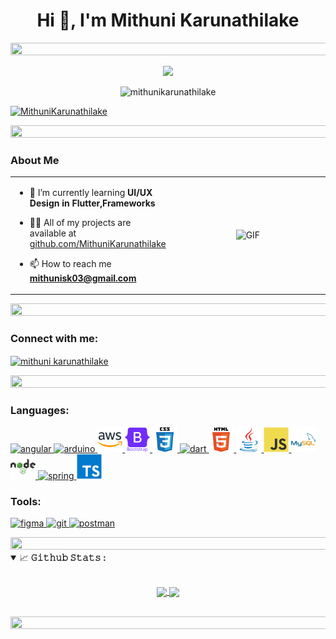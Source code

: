 <h1 align="center">Hi 👋, I'm Mithuni Karunathilake</h1>

<img src="https://i.imgur.com/dBaSKWF.gif" height="20" width="1000">

<p align="center">
  <a href="https://github.com/fairyland0926"><img src="https://readme-typing-svg.herokuapp.com/?lines=Web%20Developer;Full%20Stack-developer;Build%20Applications%20Across%20the%20stack;Always%20learning%20new%20tech&font=Pacifico&center=true&width=650&height=120&color=58a6ff&vCenter=true&size=45%22"></a>
  
</p>

<p align="center"> <img src="https://komarev.com/ghpvc/?username=mithunikarunathilake&label=Profile%20views&color=0e75b6&style=flat" alt="mithunikarunathilake" /> </p>

<p align="left"><a href="https://github.com/ryo-ma/github-profile-trophy"><img src="https://github-profile-trophy.vercel.app/?username=MithuniKarunathilake&theme=algolia&margin-w=15&margin-h=15" alt="MithuniKarunathilake"></a></p>

<img src="https://i.imgur.com/dBaSKWF.gif" height="20" width="1000">

### About Me

<table align="center">
<tr border="none">
<td width="50%" align="left">
  
- 🌱 I’m currently learning **UI/UX Design in Flutter,Frameworks**

- 👨‍💻 All of my projects are available at [github.com/MithuniKarunathilake](github.com/MithuniKarunathilake)

- 📫 How to reach me **mithunisk03@gmail.com**

</td>
<td width="50%" align="center">

<img alt="GIF" src="https://github.com/arsentieva/arsentieva/blob/main/code.gif?raw=true" height="280" />
  
  </td>
</tr>
</table>

<img src="https://i.imgur.com/dBaSKWF.gif" height="20" width="1000">

<h3 align="left">Connect with me:</h3>
<p align="left">
<a href="https://linkedin.com/in/mithuni karunathilake" target="blank"><img align="center" src="https://raw.githubusercontent.com/rahuldkjain/github-profile-readme-generator/master/src/images/icons/Social/linked-in-alt.svg" alt="mithuni karunathilake" height="30" width="40" /></a>
</p>

<img src="https://i.imgur.com/dBaSKWF.gif" height="20" width="1000">

<h3 align="left">Languages:</h3>
<p align="left"> <a href="https://angular.io" target="_blank" rel="noreferrer"> <img src="https://angular.io/assets/images/logos/angular/angular.svg" alt="angular" width="40" height="40"/> </a> <a href="https://www.arduino.cc/" target="_blank" rel="noreferrer"> <img src="https://cdn.worldvectorlogo.com/logos/arduino-1.svg" alt="arduino" width="40" height="40"/> </a> <a href="https://aws.amazon.com" target="_blank" rel="noreferrer"> <img src="https://raw.githubusercontent.com/devicons/devicon/master/icons/amazonwebservices/amazonwebservices-original-wordmark.svg" alt="aws" width="40" height="40"/> </a> <a href="https://getbootstrap.com" target="_blank" rel="noreferrer"> <img src="https://raw.githubusercontent.com/devicons/devicon/master/icons/bootstrap/bootstrap-plain-wordmark.svg" alt="bootstrap" width="40" height="40"/> </a> <a href="https://www.w3schools.com/css/" target="_blank" rel="noreferrer"> <img src="https://raw.githubusercontent.com/devicons/devicon/master/icons/css3/css3-original-wordmark.svg" alt="css3" width="40" height="40"/> </a> <a href="https://dart.dev" target="_blank" rel="noreferrer"> <img src="https://www.vectorlogo.zone/logos/dartlang/dartlang-icon.svg" alt="dart" width="40" height="40"/> </a><a href="https://www.w3.org/html/" target="_blank" rel="noreferrer"> <img src="https://raw.githubusercontent.com/devicons/devicon/master/icons/html5/html5-original-wordmark.svg" alt="html5" width="40" height="40"/> </a> <a href="https://www.java.com" target="_blank" rel="noreferrer"> <img src="https://raw.githubusercontent.com/devicons/devicon/master/icons/java/java-original.svg" alt="java" width="40" height="40"/> </a> <a href="https://developer.mozilla.org/en-US/docs/Web/JavaScript" target="_blank" rel="noreferrer"> <img src="https://raw.githubusercontent.com/devicons/devicon/master/icons/javascript/javascript-original.svg" alt="javascript" width="40" height="40"/> </a> <a href="https://www.mysql.com/" target="_blank" rel="noreferrer"> <img src="https://raw.githubusercontent.com/devicons/devicon/master/icons/mysql/mysql-original-wordmark.svg" alt="mysql" width="40" height="40"/> </a> <a href="https://nodejs.org" target="_blank" rel="noreferrer"> <img src="https://raw.githubusercontent.com/devicons/devicon/master/icons/nodejs/nodejs-original-wordmark.svg" alt="nodejs" width="40" height="40"/> </a> <a href="https://spring.io/" target="_blank" rel="noreferrer"> <img src="https://www.vectorlogo.zone/logos/springio/springio-icon.svg" alt="spring" width="40" height="40"/> </a> <a href="https://www.typescriptlang.org/" target="_blank" rel="noreferrer"> <img src="https://raw.githubusercontent.com/devicons/devicon/master/icons/typescript/typescript-original.svg" alt="typescript" width="40" height="40"/> </a> </p>

<h3 align="left">Tools:</h3>
<p align="left"><a href="https://www.figma.com/" target="_blank" rel="noreferrer"> <img src="https://www.vectorlogo.zone/logos/figma/figma-icon.svg" alt="figma" width="40" height="40"/> </a><a href="https://git-scm.com/" target="_blank" rel="noreferrer"> <img src="https://www.vectorlogo.zone/logos/git-scm/git-scm-icon.svg" alt="git" width="40" height="40"/> </a> <a href="https://postman.com" target="_blank" rel="noreferrer"> <img src="https://www.vectorlogo.zone/logos/getpostman/getpostman-icon.svg" alt="postman" width="40" height="40"/> </a> </p>
  
<img src="https://i.imgur.com/dBaSKWF.gif" height="20" width="1000">

<details open="">
<summary>
  <g-emoji class="g-emoji" alias="chart_with_upwards_trend" fallback-src="https://github.githubassets.com/images/icons/emoji/unicode/1f4c8.png">📈</g-emoji>
  <strong>𝙶𝚒𝚝𝚑𝚞𝚋 𝚂𝚝𝚊𝚝𝚜 : </strong>
</summary>
<br>

<p align="center">
  <a href="https://github.com/MithuniKarunathilake">
    <img align="center" src="https://github-readme-stats.vercel.app/api?username=MithuniKarunathilake&show_icons=true&hide_border=true&title_color=94b4a4&amp&icon_color=FFFFFF&amp&text_color=FFFFFF&amp&bg_color=000000&count_private=true&include_all_commits=true"/>
  </a>
  <a href="https://github.com/MithuniKarunathilake">
    <img align="center" height="195px" src="https://github-readme-stats.vercel.app/api/top-langs/?username=MithuniKarunathilake&text_color=FFFFFF&bg_color=000000&title_color=94b4a4&langs_count=15&layout=compact&hide_border=true" />
  </a>
</p>

<br>


</details>

<img src="https://i.imgur.com/dBaSKWF.gif" height="20" width="1000">
